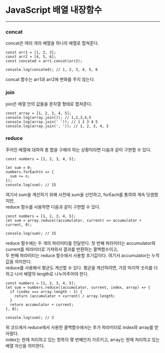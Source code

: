 # JavaScript 배열 내장함수
***

### concat
concat은 여러 개의 배열을 하나의 배열로 합쳐준다.
```
const arr1 = [1, 2, 3];
const arr2 = [4, 5, 6];
const concated = arr1.concat(arr2);

console.log(concated); // 1, 2, 3, 4, 5, 6
```
concat 함수는 arr1과 arr2에 변화를 주지 않는다.

### join
join은 배열 안의 값들을 문자열 형태로 합쳐준다.
```
const array = [1, 2, 3, 4, 5];
console.log(array.join()); // 1,2,3,4,5
console.log(array.join(' ')); // 1 2 3 4 5
console.log(array.join(', ')); // 1, 2, 3, 4, 5
```

### reduce
주어진 배열에 대하여 총 합을 구해야 하는 상황이라면 다음과 같이 구현할 수 있다.
```
const numbers = [1, 2, 3, 4, 5];

let sum = 0;
numbers.forEach(n => {
  sum += n;
});
console.log(sum); // 15
```
여기서 sum을 계산하기 위해 사전에 sum을 선언하고, forEach를 통하여 계속 덧셈했지만,  
reduce 함수를 사용하면 다음과 같이 구현할 수 있다.
```
const numbers = [1, 2, 3, 4, 5];
let sum = array.reduce((accumulator, current) => accumulator + current, 0);

console.log(sum); // 15
```
reduce 함수에는 두 개의 파라미터를 전달한다. 첫 번째 파라미터는 accumulator와 current를 파라미터로 가져와서 결과를 반환하는 콜백함수이고,  
두 번째 파라미터는 reduce 함수에서 사용할 초기값이다. 여기서 accumulator는 누적값을 의미한다.  
reduce를 사용해서 평균도 계산할 수 있다. 평균을 계산하려면, 가장 마지막 숫자를 더하고 나서 배열의 length로 나누어주어야 한다.
```
const numbers = [1, 2, 3, 4, 5];
let sum = numbers.reduce((accumulator, current, index, array) => {
  if (index === array.length - 1) {
    return (accumulator + current) / array.length;
  }
  return accumulator + current;
}, 0);

console.log(sum); // 3
```
위 코드에서 reduce에서 사용한 콜백함수에서는 추가 파라미터로 index와 array를 받아왔다.  
index는 현재 처리하고 있는 항목이 몇 번째인지 가르키고, array는 현재 처리하고 있는 배열 자신을 의미한다.  
